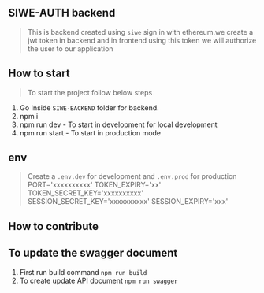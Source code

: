 ## SIWE-AUTH backend
> This is backend created using ```siwe``` sign in with ethereum.we create a jwt token in backend and
in frontend using this token we will authorize the user to our application

## How to start
> To start the project follow below steps
1. Go Inside ```SIWE-BACKEND``` folder for backend.
2. npm i
3. npm run dev - To start in development for local development
4. npm run start - To start in production mode

## env
> Create a ```.env.dev``` for development and ```.env.prod``` for production
PORT='xxxxxxxxxx'
TOKEN_EXPIRY='xx'
TOKEN_SECRET_KEY='xxxxxxxxxx'
SESSION_SECRET_KEY='xxxxxxxxxx'
SESSION_EXPIRY='xxx'

## How to contribute

## To update the swagger document
1. First run build command
 ```npm run build```
2. To create update API document
```npm run swagger```